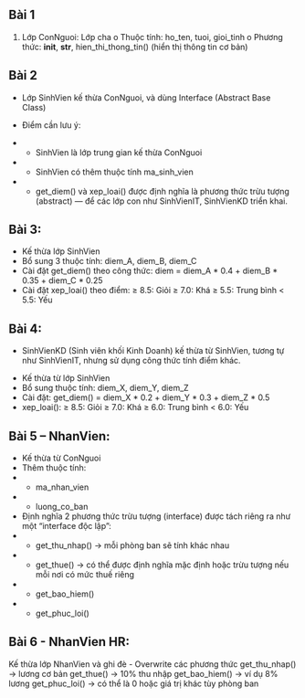 ## Bài 1
1.	Lớp ConNguoi: Lớp cha
o	Thuộc tính: ho_ten, tuoi, gioi_tinh
o	Phương thức: __init__, __str__, hien_thi_thong_tin() (hiển thị thông tin cơ bản)

## Bài 2
- Lớp SinhVien kế thừa ConNguoi, và dùng Interface (Abstract Base Class)
* Điểm cần lưu ý:
- - SinhVien là lớp trung gian kế thừa ConNguoi
- - SinhVien có thêm thuộc tính ma_sinh_vien
- - get_diem() và xep_loai() được định nghĩa là phương thức trừu tượng (abstract) — để các lớp con như SinhVienIT, SinhVienKD triển khai.

## Bài 3:
- Kế thừa lớp SinhVien
- Bổ sung 3 thuộc tính: diem_A, diem_B, diem_C
- Cài đặt get_diem() theo công thức:
  diem = diem_A * 0.4 + diem_B * 0.35 + diem_C * 0.25
- Cài đặt xep_loai() theo điểm:
    ≥ 8.5: Giỏi
    ≥ 7.0: Khá
    ≥ 5.5: Trung bình
    < 5.5: Yếu

## Bài 4:
* SinhVienKD (Sinh viên khối Kinh Doanh) kế thừa từ SinhVien, tương tự như SinhVienIT, nhưng sử dụng công thức tính điểm khác.
- Kế thừa từ lớp SinhVien
- Bổ sung thuộc tính: diem_X, diem_Y, diem_Z
- Cài đặt:
    get_diem() = diem_X * 0.2 + diem_Y * 0.3 + diem_Z * 0.5
- xep_loai():
    ≥ 8.5: Giỏi
    ≥ 7.0: Khá
    ≥ 6.0: Trung bình
    < 6.0: Yếu

## Bài 5 – NhanVien:
- Kế thừa từ ConNguoi
- Thêm thuộc tính:
- - ma_nhan_vien
- - luong_co_ban
- Định nghĩa 2 phương thức trừu tượng (interface) được tách riêng ra như một “interface độc lập”:
- - get_thu_nhap() → mỗi phòng ban sẽ tính khác nhau
- - get_thue() → có thể được định nghĩa mặc định hoặc trừu tượng nếu mỗi nơi có mức thuế riêng
- - get_bao_hiem()
- - get_phuc_loi()

## Bài 6 - NhanVien HR:
Kế thừa lớp NhanVien và ghi đè - Overwrite các phương thức
get_thu_nhap() → lương cơ bản
get_thue() → 10% thu nhập
get_bao_hiem() → ví dụ 8% lương
get_phuc_loi() → có thể là 0 hoặc giá trị khác tùy phòng ban
